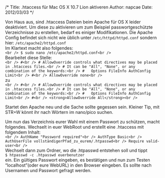 /*
Title: .htaccess für Mac OS X 10.7 Lion aktiveren
Author: napcae
Date: 2012/03/03
*/

Von Haus aus, sind .htaccess Dateien beim Apache für OS X leider deaktiviert. Um diese zu aktivieren um zum Beispiel passwortgeschützte Verzeichnisse zu erstellen, bedarf es einiger Modifikationen. Die Apache Config befindet sich nicht wie üblich unter `/etc/httpd/httpd.conf` sondern hier: `/etc/apache2/httpd.conf`  
Im Klartext macht also folgendes:  
`<br />
$ sudo nano /etc/apache2/httpd.conf<br />
`  
Bearbeitet diese Stelle:  
`<br />
    #<br />
    # AllowOverride controls what directives may be placed in .htaccess files.<br />
    # It can be "All", "None", or any combination of the keywords:<br />
    #   Options FileInfo AuthConfig Limit<br />
    #<br />
    AllowOverride none<br />
`  
zu  
`<br />
    #<br />
    # AllowOverride controls what directives may be placed in .htaccess files.<br />
    # It can be "All", "None", or any combination of the keywords:<br />
    #   Options FileInfo AuthConfig Limit<br />
    #<br />
    <strong>AllowOverride All</strong><br />
`

Startet den Apache neu und die Sache sollte gegessen sein. Kleiner Tip, mit STR+W könnt ihr nach Wörtern im nano/pico suchen.

Um nun das Verzeichnis eurer Wahl mit einem Passwort zu schützen, macht folgendes. Wechselt in euer WebRoot und erstellt eine .htaccess mit folgendem Inhalt:  
`<br />
AuthName "Password required"<br />
AuthType Basic<br />
AuthUserFile vollständigerPfad_zu_eurem/.htpasswd<br />
Require valid-user<br />
`  
Wechselt dann zum Ordner, wo die .htpasswd entstehen soll und tippt  
`$ htpasswd -c .htpasswd euerbenutzer`  
ein. Ein gültiges Passwort eingeben, es bestätigen und nun zum Testen “localhost”(oder eure WebURL) in den Browser eingeben. Es sollte nach Usernamen und Passwort gefragt werden.